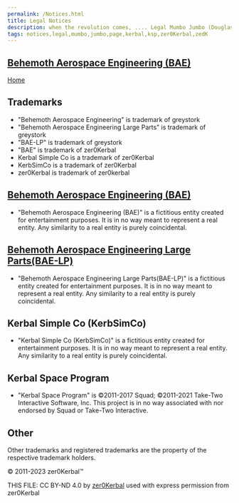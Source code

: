 ```yaml
---
permalink: /Notices.html
title: Legal Notices
description: when the revolution comes, .... Legal Mumbo Jumbo (Douglas Adams)
tags: notices,legal,mumbo,jumbo,page,kerbal,ksp,zer0Kerbal,zedK
---
```

<!--
Notices.md v1.0.1.0
Behemoth Aerospace Engineering (BAE)
created: 13 Apr 2022
updated: 25 May 2023

TEMPLATE: Notices.md v1.0.2.0
created: 13 Apr 2022
updated: 26 Apr 2023

based upon work by LisiasT -->

<script src="https://kit.fontawesome.com/0ea5493613.js" crossorigin="anonymous"></script>
<i class="fa-solid fa-file-contract fa-beat-fade fa-3x" style="--fa-beat-fade-opacity: 0.1; --fa-beat-fade-scale: 1.25;color: #6495ED" ></i>

## [Behemoth Aerospace Engineering (BAE)][mod]

[Home](./index.md)

## Trademarks <i class="fa-solid fa-trademark fa-beat-fade" style="--fa-beat-fade-opacity: 0.1; --fa-beat-fade-scale: 1.25;color: black" ></i>

* "Behemoth Aerospace Engineering" is trademark of greystork
* "Behemoth Aerospace Engineering Large Parts" is trademark of greystork
* "BAE-LP" is trademark of greystork
* "BAE" is trademark of zer0Kerbal
* Kerbal Simple Co is a trademark of zer0Kerbal
* KerbSimCo is a trademark of zer0Kerbal
* zer0Kerbal is trademark of zer0kerbal

## [Behemoth Aerospace Engineering (BAE)][mod]

* "Behemoth Aerospace Engineering (BAE)" is a fictitious entity created for entertainment purposes. It is in no way meant to represent a real entity. Any similarity to a real entity is purely coincidental.

## [Behemoth Aerospace Engineering Large Parts(BAE-LP)][mod]

* "Behemoth Aerospace Engineering Large Parts(BAE-LP)" is a fictitious entity created for entertainment purposes. It is in no way meant to represent a real entity. Any similarity to a real entity is purely coincidental.

## Kerbal Simple Co (KerbSimCo)

* "Kerbal Simple Co (KerbSimCo)" is a fictitious entity created for entertainment purposes. It is in no way meant to represent a real entity. Any similarity to a real entity is purely coincidental.

## Kerbal Space Program

* "Kerbal Space Program" is ©2011-2017 Squad; ©2011-2021 Take-Two Interactive Software, Inc. This project is in no way associated with nor endorsed by Squad or Take-Two Interactive.

## Other

Other trademarks and registered trademarks are the property of the respective trademark holders.

© 2011-2023 zer0Kerbal™

THIS FILE: CC BY-ND 4.0 by [zer0Kerbal](https://github.com/zer0Kerbal)
  used with express permission from zer0Kerbal

[mod]: https://www.curseforge.com/kerbal/ksp-mods/BehemothAerospaceEngineering "Behemoth Aerospace Engineering (BAE)"
